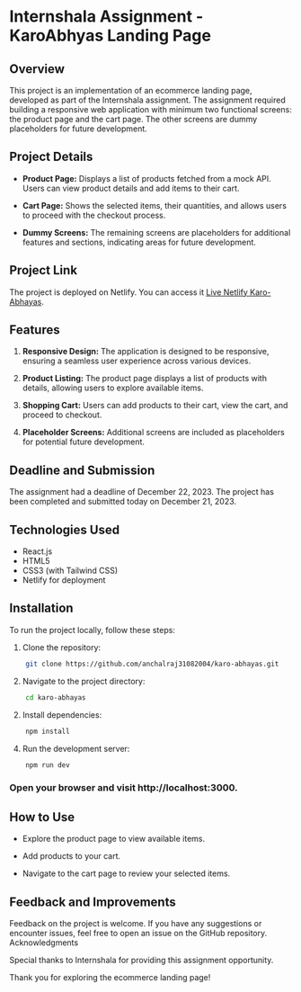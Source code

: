 # Internshala Assignment - KaroAbhyas Landing Page

## Overview

This project is an implementation of an ecommerce landing page, developed as part of the Internshala assignment. The assignment required building a responsive web application with minimum two functional screens: the product page and the cart page. The other screens are dummy placeholders for future development.

## Project Details

- **Product Page:** Displays a list of products fetched from a mock API. Users can view product details and add items to their cart.

- **Cart Page:** Shows the selected items, their quantities, and allows users to proceed with the checkout process.

- **Dummy Screens:** The remaining screens are placeholders for additional features and sections, indicating areas for future development.

## Project Link

The project is deployed on Netlify. You can access it [Live Netlify Karo-Abhayas](https://karo-abhayas.netlify.app/).

## Features

1. **Responsive Design:** The application is designed to be responsive, ensuring a seamless user experience across various devices.

2. **Product Listing:** The product page displays a list of products with details, allowing users to explore available items.

3. **Shopping Cart:** Users can add products to their cart, view the cart, and proceed to checkout.

4. **Placeholder Screens:** Additional screens are included as placeholders for potential future development.

## Deadline and Submission

The assignment had a deadline of December 22, 2023. The project has been completed and submitted today on December 21, 2023.

## Technologies Used

- React.js
- HTML5
- CSS3 (with Tailwind CSS)
- Netlify for deployment

## Installation

To run the project locally, follow these steps:

1. Clone the repository:

```bash
    git clone https://github.com/anchalraj31082004/karo-abhayas.git
```

2. Navigate to the project directory:

```bash
    cd karo-abhayas
```


2. Install dependencies:

```bash
    npm install
```


4. Run the development server:

```bash
    npm run dev
```

### Open your browser and visit http://localhost:3000.

## How to Use

- Explore the product page to view available items.

- Add products to your cart.

- Navigate to the cart page to review your selected items.

## Feedback and Improvements

Feedback on the project is welcome. If you have any suggestions or encounter issues, feel free to open an issue on the GitHub repository.
Acknowledgments

Special thanks to Internshala for providing this assignment opportunity.

Thank you for exploring the ecommerce landing page!

